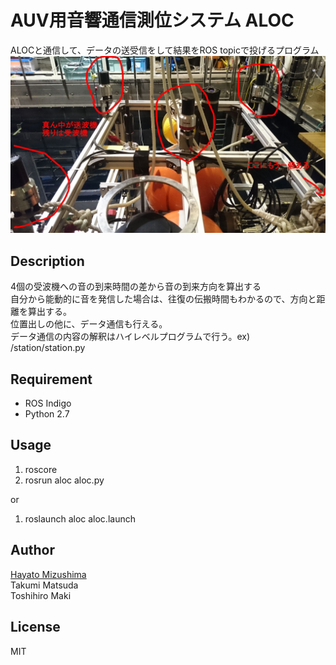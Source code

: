 # AUV用音響通信測位システム ALOC
ALOCと通信して、データの送受信をして結果をROS topicで投げるプログラム  
![aloc](./img/aloc.jpg "aloc")

## Description

4個の受波機への音の到来時間の差から音の到来方向を算出する  
自分から能動的に音を発信した場合は、往復の伝搬時間もわかるので、方向と距離を算出する。  
位置出しの他に、データ通信も行える。  
データ通信の内容の解釈はハイレベルプログラムで行う。ex) /station/station.py  

## Requirement

- ROS Indigo
- Python 2.7

## Usage

1. roscore
2. rosrun aloc aloc.py

or

1. roslaunch aloc aloc.launch

## Author

[Hayato Mizushima](https://twitter.com/hayato_m126)  
Takumi Matsuda  
Toshihiro Maki  

## License

MIT
